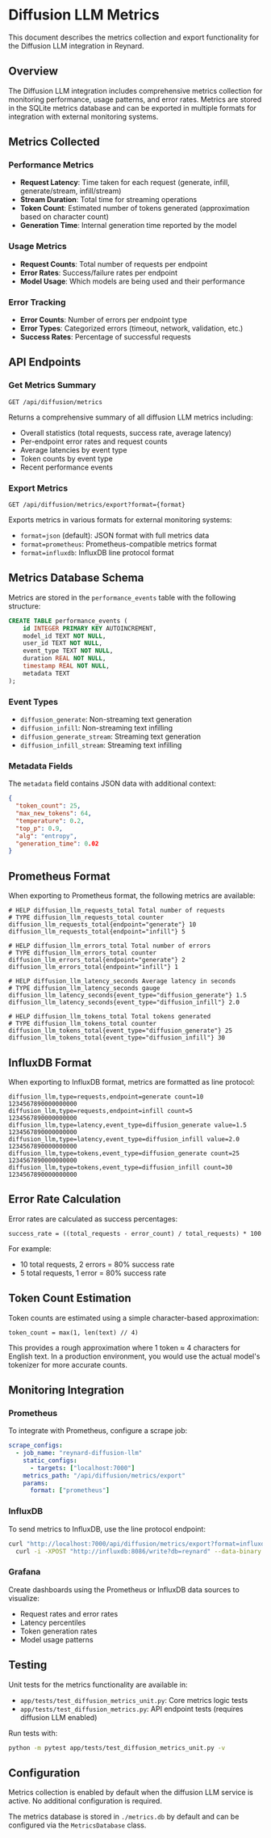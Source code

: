 # Diffusion LLM Metrics

This document describes the metrics collection and export functionality for the Diffusion LLM integration in Reynard.

## Overview

The Diffusion LLM integration includes comprehensive metrics collection for monitoring performance, usage patterns, and error rates. Metrics are stored in the SQLite metrics database and can be exported in multiple formats for integration with external monitoring systems.

## Metrics Collected

### Performance Metrics

- **Request Latency**: Time taken for each request (generate, infill, generate/stream, infill/stream)
- **Stream Duration**: Total time for streaming operations
- **Token Count**: Estimated number of tokens generated (approximation based on character count)
- **Generation Time**: Internal generation time reported by the model

### Usage Metrics

- **Request Counts**: Total number of requests per endpoint
- **Error Rates**: Success/failure rates per endpoint
- **Model Usage**: Which models are being used and their performance

### Error Tracking

- **Error Counts**: Number of errors per endpoint type
- **Error Types**: Categorized errors (timeout, network, validation, etc.)
- **Success Rates**: Percentage of successful requests

## API Endpoints

### Get Metrics Summary

```
GET /api/diffusion/metrics
```

Returns a comprehensive summary of all diffusion LLM metrics including:

- Overall statistics (total requests, success rate, average latency)
- Per-endpoint error rates and request counts
- Average latencies by event type
- Token counts by event type
- Recent performance events

### Export Metrics

```
GET /api/diffusion/metrics/export?format={format}
```

Exports metrics in various formats for external monitoring systems:

- `format=json` (default): JSON format with full metrics data
- `format=prometheus`: Prometheus-compatible metrics format
- `format=influxdb`: InfluxDB line protocol format

## Metrics Database Schema

Metrics are stored in the `performance_events` table with the following structure:

```sql
CREATE TABLE performance_events (
    id INTEGER PRIMARY KEY AUTOINCREMENT,
    model_id TEXT NOT NULL,
    user_id TEXT NOT NULL,
    event_type TEXT NOT NULL,
    duration REAL NOT NULL,
    timestamp REAL NOT NULL,
    metadata TEXT
);
```

### Event Types

- `diffusion_generate`: Non-streaming text generation
- `diffusion_infill`: Non-streaming text infilling
- `diffusion_generate_stream`: Streaming text generation
- `diffusion_infill_stream`: Streaming text infilling

### Metadata Fields

The `metadata` field contains JSON data with additional context:

```json
{
  "token_count": 25,
  "max_new_tokens": 64,
  "temperature": 0.2,
  "top_p": 0.9,
  "alg": "entropy",
  "generation_time": 0.02
}
```

## Prometheus Format

When exporting to Prometheus format, the following metrics are available:

```
# HELP diffusion_llm_requests_total Total number of requests
# TYPE diffusion_llm_requests_total counter
diffusion_llm_requests_total{endpoint="generate"} 10
diffusion_llm_requests_total{endpoint="infill"} 5

# HELP diffusion_llm_errors_total Total number of errors
# TYPE diffusion_llm_errors_total counter
diffusion_llm_errors_total{endpoint="generate"} 2
diffusion_llm_errors_total{endpoint="infill"} 1

# HELP diffusion_llm_latency_seconds Average latency in seconds
# TYPE diffusion_llm_latency_seconds gauge
diffusion_llm_latency_seconds{event_type="diffusion_generate"} 1.5
diffusion_llm_latency_seconds{event_type="diffusion_infill"} 2.0

# HELP diffusion_llm_tokens_total Total tokens generated
# TYPE diffusion_llm_tokens_total counter
diffusion_llm_tokens_total{event_type="diffusion_generate"} 25
diffusion_llm_tokens_total{event_type="diffusion_infill"} 30
```

## InfluxDB Format

When exporting to InfluxDB format, metrics are formatted as line protocol:

```
diffusion_llm,type=requests,endpoint=generate count=10 1234567890000000000
diffusion_llm,type=requests,endpoint=infill count=5 1234567890000000000
diffusion_llm,type=latency,event_type=diffusion_generate value=1.5 1234567890000000000
diffusion_llm,type=latency,event_type=diffusion_infill value=2.0 1234567890000000000
diffusion_llm,type=tokens,event_type=diffusion_generate count=25 1234567890000000000
diffusion_llm,type=tokens,event_type=diffusion_infill count=30 1234567890000000000
```

## Error Rate Calculation

Error rates are calculated as success percentages:

```
success_rate = ((total_requests - error_count) / total_requests) * 100
```

For example:

- 10 total requests, 2 errors = 80% success rate
- 5 total requests, 1 error = 80% success rate

## Token Count Estimation

Token counts are estimated using a simple character-based approximation:

```
token_count = max(1, len(text) // 4)
```

This provides a rough approximation where 1 token ≈ 4 characters for English text. In a production environment, you would use the actual model's tokenizer for more accurate counts.

## Monitoring Integration

### Prometheus

To integrate with Prometheus, configure a scrape job:

```yaml
scrape_configs:
  - job_name: "reynard-diffusion-llm"
    static_configs:
      - targets: ["localhost:7000"]
    metrics_path: "/api/diffusion/metrics/export"
    params:
      format: ["prometheus"]
```

### InfluxDB

To send metrics to InfluxDB, use the line protocol endpoint:

```bash
curl "http://localhost:7000/api/diffusion/metrics/export?format=influxdb" | \
  curl -i -XPOST "http://influxdb:8086/write?db=reynard" --data-binary @-
```

### Grafana

Create dashboards using the Prometheus or InfluxDB data sources to visualize:

- Request rates and error rates
- Latency percentiles
- Token generation rates
- Model usage patterns

## Testing

Unit tests for the metrics functionality are available in:

- `app/tests/test_diffusion_metrics_unit.py`: Core metrics logic tests
- `app/tests/test_diffusion_metrics.py`: API endpoint tests (requires diffusion LLM enabled)

Run tests with:

```bash
python -m pytest app/tests/test_diffusion_metrics_unit.py -v
```

## Configuration

Metrics collection is enabled by default when the diffusion LLM service is active. No additional configuration is required.

The metrics database is stored in `./metrics.db` by default and can be configured via the `MetricsDatabase` class.
